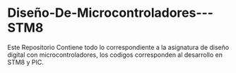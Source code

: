 # Diseño-De-Microcontroladores---STM8


Este Repositorio Contiene todo lo correspondiente a la asignatura de diseño digital con microcontroladores, los codigos corresponden al desarrollo en STM8 y PIC.
